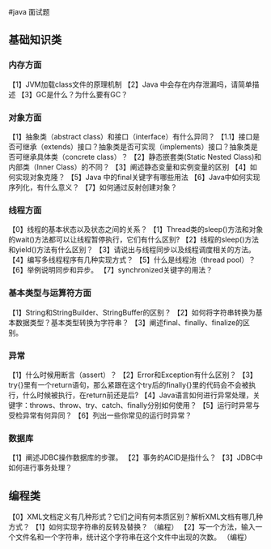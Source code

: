 
#java 面试题

## 基础知识类

### 内存方面
【1】JVM加载class文件的原理机制
【2】Java 中会存在内存泄漏吗，请简单描述
【3】GC是什么？为什么要有GC？ 


### 对象方面
【1】抽象类（abstract class）和接口（interface）有什么异同？
【1.1】接口是否可继承（extends）接口？抽象类是否可实现（implements）接口？抽象类是否可继承具体类（concrete class）？ 
【2】静态嵌套类(Static Nested Class)和内部类（Inner Class）的不同？
【3】阐述静态变量和实例变量的区别
【4】如何实现对象克隆？
【5】Java 中的final关键字有哪些用法
【6】Java中如何实现序列化，有什么意义？ 
【7】如何通过反射创建对象？

### 线程方面
【0】线程的基本状态以及状态之间的关系？ 
【1】Thread类的sleep()方法和对象的wait()方法都可以让线程暂停执行，它们有什么区别? 
【2】线程的sleep()方法和yield()方法有什么区别？ 
【3】请说出与线程同步以及线程调度相关的方法。
【4】编写多线程程序有几种实现方式？ 
【5】什么是线程池（thread pool）？
【6】举例说明同步和异步。
【7】synchronized关键字的用法？
 

### 基本类型与运算符方面
【1】String和StringBuilder、StringBuffer的区别？
【2】如何将字符串转换为基本数据类型？基本类型转换为字符串？
【3】阐述final、finally、finalize的区别。 
### 异常
【1】什么时候用断言（assert）？
【2】Error和Exception有什么区别？ 
【3】try{}里有一个return语句，那么紧跟在这个try后的finally{}里的代码会不会被执行，什么时候被执行，在return前还是后? 
【4】Java语言如何进行异常处理，关键字：throws、throw、try、catch、finally分别如何使用？
【5】运行时异常与受检异常有何异同？ 
【6】列出一些你常见的运行时异常？ 
### 数据库
【1】阐述JDBC操作数据库的步骤。 
【2】事务的ACID是指什么？ 
【3】JDBC中如何进行事务处理？ 


## 编程类
【0】XML文档定义有几种形式？它们之间有何本质区别？解析XML文档有哪几种方式？ 
【1】如何实现字符串的反转及替换？ （编程）
【2】写一个方法，输入一个文件名和一个字符串，统计这个字符串在这个文件中出现的次数。 （编程）